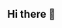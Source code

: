 ## Hi there 👋

<!--
**Alejandro1203/Alejandro1203** is a ✨ _special_ ✨ repository because its `README.md` (this file) appears on your GitHub profile.

Here are some ideas to get you started:
<div>
 [![Top Langs](https://github-readme-stats.vercel.app/api/top-langs/?username=Alejandro1203&layout=pie)](https://github.com/anuraghazra/github-readme-stats)
</div>
- 🔭 I’m currently working on ...
- 🌱 I’m currently learning ...
- 👯 I’m looking to collaborate on ...
- 🤔 I’m looking for help with ...
- 💬 Ask me about ...
- 📫 How to reach me: ...
- 😄 Pronouns: ...
- ⚡ Fun fact: ...
-->
